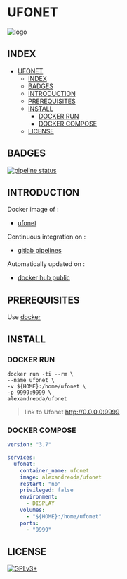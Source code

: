 # UFONET

![logo](https://assets.gitlab-static.net/uploads/-/system/project/avatar/12904485/ufonet-logo.png)

## INDEX

- [UFONET](#ufonet)
  - [INDEX](#index)
  - [BADGES](#badges)
  - [INTRODUCTION](#introduction)
  - [PREREQUISITES](#prerequisites)
  - [INSTALL](#install)
    - [DOCKER RUN](#docker-run)
    - [DOCKER COMPOSE](#docker-compose)
  - [LICENSE](#license)

## BADGES

[![pipeline status](https://gitlab.com/oda-alexandre/ufonet/badges/master/pipeline.svg)](https://gitlab.com/oda-alexandre/ufonet/commits/master)

## INTRODUCTION

Docker image of :

- [ufonet](https://ufonet.03c8.net/)

Continuous integration on :

- [gitlab pipelines](https://gitlab.com/oda-alexandre/ufonet/pipelines)

Automatically updated on :

- [docker hub public](https://hub.docker.com/r/alexandreoda/ufonet/)

## PREREQUISITES

Use [docker](https://www.docker.com)

## INSTALL

### DOCKER RUN

```\
docker run -ti --rm \
--name ufonet \
-v ${HOME}:/home/ufonet \
-p 9999:9999 \
alexandreoda/ufonet
```

> link to Ufonet <http://0.0.0.0:9999>

### DOCKER COMPOSE

```yml
version: "3.7"

services:
  ufonet:
    container_name: ufonet
    image: alexandreoda/ufonet
    restart: "no"
    privileged: false
    environment:
      - DISPLAY
    volumes:
      - "${HOME}:/home/ufonet"
    ports:
      - "9999"
```

## LICENSE

[![GPLv3+](http://gplv3.fsf.org/gplv3-127x51.png)](https://gitlab.com/oda-alexandre/ufonet/blob/master/LICENSE)

